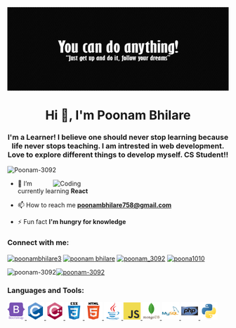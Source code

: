 <!-- ![Banner Image](./banner.jpg) -->
<img align="center" alt="Coding" width="1000" height="190" src="./banner.jpg">

<h1 align="center">Hi 👋, I'm Poonam Bhilare</h1>
<h3 align="center">I'm a Learner! I believe one should never stop learning because life never stops teaching. I am intrested in web development. Love to explore different things to develop myself. CS Student!!</h3>


<p align="left"> <img src="https://komarev.com/ghpvc/?username=Poonam-3092&label=Profile%20views&color=129e00&style=plastic" alt="Poonam-3092" /> </p>
<img align="right" alt="Coding" width="400" src="https://cdn.dribbble.com/users/2646423/screenshots/5507196/computer.gif">

<!-- - 👨‍💻 You can also check out my portfolio at [https://khushboogoel01.github.io/](https://khushboogoel01.github.io/) -->
- 🌱 I’m currently learning **React**

- 📫 How to reach me **poonambhilare758@gmail.com**

- ⚡ Fun fact **I'm hungry for knowledge**

<h3 align="left">Connect with me:</h3>
<p align="left">
<a href="https://twitter.com/poonambhilare3" target="blank"><img align="center" src="https://raw.githubusercontent.com/rahuldkjain/github-profile-readme-generator/master/src/images/icons/Social/twitter.svg" alt="poonambhilare3" height="30" width="40" /></a>
<a href="https://linkedin.com/in/poonam bhilare" target="blank"><img align="center" src="https://raw.githubusercontent.com/rahuldkjain/github-profile-readme-generator/master/src/images/icons/Social/linked-in-alt.svg" alt="poonam bhilare" height="30" width="40" /></a>
<a href="https://instagram.com/poonam_3092" target="blank"><img align="center" src="https://raw.githubusercontent.com/rahuldkjain/github-profile-readme-generator/master/src/images/icons/Social/instagram.svg" alt="poonam_3092" height="30" width="40" /></a>
<a href="https://www.leetcode.com/poona1010" target="blank"><img align="center" src="https://raw.githubusercontent.com/rahuldkjain/github-profile-readme-generator/master/src/images/icons/Social/leet-code.svg" alt="poona1010" height="30" width="40" /></a>
</p>


<p><img align="left" src="https://github-readme-stats.vercel.app/api/top-langs?username=Poonam-3092&show_icons=true&locale=en&layout=compact" alt="poonam-3092" /></p>

<!-- <p>&nbsp;<img align="center" src="https://github-readme-stats.vercel.app/api?username=Poonam-3092&show_icons=true&locale=en" alt="Poonam-3092" /></p> -->




<p align="left"> <a href="https://github.com/ryo-ma/github-profile-trophy"><img src="https://github-profile-trophy.vercel.app/?username=poonam-3092" alt="poonam-3092" /></a> </p>






<h3 align="left">Languages and Tools:</h3>
<p align="left"> <a href="https://getbootstrap.com" target="_blank" rel="noreferrer"> <img src="https://raw.githubusercontent.com/devicons/devicon/master/icons/bootstrap/bootstrap-plain-wordmark.svg" alt="bootstrap" width="40" height="40"/> </a> <a href="https://www.cprogramming.com/" target="_blank" rel="noreferrer"> <img src="https://raw.githubusercontent.com/devicons/devicon/master/icons/c/c-original.svg" alt="c" width="40" height="40"/> </a> <a href="https://www.w3schools.com/cpp/" target="_blank" rel="noreferrer"> <img src="https://raw.githubusercontent.com/devicons/devicon/master/icons/cplusplus/cplusplus-original.svg" alt="cplusplus" width="40" height="40"/> </a> <a href="https://www.w3schools.com/css/" target="_blank" rel="noreferrer"> <img src="https://raw.githubusercontent.com/devicons/devicon/master/icons/css3/css3-original-wordmark.svg" alt="css3" width="40" height="40"/> </a> <a href="https://www.w3.org/html/" target="_blank" rel="noreferrer"> <img src="https://raw.githubusercontent.com/devicons/devicon/master/icons/html5/html5-original-wordmark.svg" alt="html5" width="40" height="40"/> </a> <a href="https://www.java.com" target="_blank" rel="noreferrer"> <img src="https://raw.githubusercontent.com/devicons/devicon/master/icons/java/java-original.svg" alt="java" width="40" height="40"/> </a> <a href="https://developer.mozilla.org/en-US/docs/Web/JavaScript" target="_blank" rel="noreferrer"> <img src="https://raw.githubusercontent.com/devicons/devicon/master/icons/javascript/javascript-original.svg" alt="javascript" width="40" height="40"/> </a> <a href="https://www.mongodb.com/" target="_blank" rel="noreferrer"> <img src="https://raw.githubusercontent.com/devicons/devicon/master/icons/mongodb/mongodb-original-wordmark.svg" alt="mongodb" width="40" height="40"/> </a> <a href="https://www.mysql.com/" target="_blank" rel="noreferrer"> <img src="https://raw.githubusercontent.com/devicons/devicon/master/icons/mysql/mysql-original-wordmark.svg" alt="mysql" width="40" height="40"/> </a> <a href="https://www.php.net" target="_blank" rel="noreferrer"> <img src="https://raw.githubusercontent.com/devicons/devicon/master/icons/php/php-original.svg" alt="php" width="40" height="40"/> </a> <a href="https://www.python.org" target="_blank" rel="noreferrer"> <img src="https://raw.githubusercontent.com/devicons/devicon/master/icons/python/python-original.svg" alt="python" width="40" height="40"/> </a> </p>



<!-- __Check out my GitHub repository:__

<div>
  <p>
    <a href="https://github.com/laxmena/PyCalendly">
      <img src="https://github-readme-stats.vercel.app/api/pin/?username=laxmena&repo=PyCalendly" alt="GitHub Stats" />
    </a>
    <a href="https://github.com/laxmena/CloudOrg-Simulator">
      <img src="https://github-readme-stats.vercel.app/api/pin/?username=laxmena&repo=CloudOrg-Simulator" alt="GitHub Stats" />
    </a>
  </p>
</div> -->
